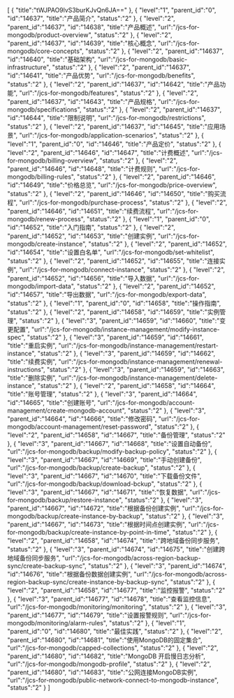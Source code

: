 [
	{
		"title":"tWJPAO9lvS3burKJvQn6JA=="
	},
	{
		"level":"1",
		"parent_id":"0",
		"id":"14637",
		"title":"产品简介",
		"status":"2"
	},
	{
		"level":"2",
		"parent_id":"14637",
		"id":"14638",
		"title":"产品概述",
		"url":"/jcs-for-mongodb/product-overview",
		"status":"2"
	},
	{
		"level":"2",
		"parent_id":"14637",
		"id":"14639",
		"title":"核心概念",
		"url":"/jcs-for-mongodb/core-concepts",
		"status":"2"
	},
	{
		"level":"2",
		"parent_id":"14637",
		"id":"14640",
		"title":"基础架构",
		"url":"/jcs-for-mongodb/basic-infrastructure",
		"status":"2"
	},
	{
		"level":"2",
		"parent_id":"14637",
		"id":"14641",
		"title":"产品优势",
		"url":"/jcs-for-mongodb/benefits",
		"status":"2"
	},
	{
		"level":"2",
		"parent_id":"14637",
		"id":"14642",
		"title":"产品功能",
		"url":"/jcs-for-mongodb/features",
		"status":"2"
	},
	{
		"level":"2",
		"parent_id":"14637",
		"id":"14643",
		"title":"产品规格",
		"url":"/jcs-for-mongodb/specifications",
		"status":"2"
	},
	{
		"level":"2",
		"parent_id":"14637",
		"id":"14644",
		"title":"限制说明",
		"url":"/jcs-for-mongodb/restrictions",
		"status":"2"
	},
	{
		"level":"2",
		"parent_id":"14637",
		"id":"14645",
		"title":"应用场景",
		"url":"/jcs-for-mongodb/application-scenarios",
		"status":"2"
	},
	{
		"level":"1",
		"parent_id":"0",
		"id":"14646",
		"title":"产品定价",
		"status":"2"
	},
	{
		"level":"2",
		"parent_id":"14646",
		"id":"14647",
		"title":"计费概述",
		"url":"/jcs-for-mongodb/billing-overview",
		"status":"2"
	},
	{
		"level":"2",
		"parent_id":"14646",
		"id":"14648",
		"title":"计费规则",
		"url":"/jcs-for-mongodb/billing-rules",
		"status":"2"
	},
	{
		"level":"2",
		"parent_id":"14646",
		"id":"14649",
		"title":"价格总览",
		"url":"/jcs-for-mongodb/price-overview",
		"status":"2"
	},
	{
		"level":"2",
		"parent_id":"14646",
		"id":"14650",
		"title":"购买流程",
		"url":"/jcs-for-mongodb/purchase-process",
		"status":"2"
	},
	{
		"level":"2",
		"parent_id":"14646",
		"id":"14651",
		"title":"续费流程",
		"url":"/jcs-for-mongodb/renew-process",
		"status":"2"
	},
	{
		"level":"1",
		"parent_id":"0",
		"id":"14652",
		"title":"入门指南",
		"status":"2"
	},
	{
		"level":"2",
		"parent_id":"14652",
		"id":"14653",
		"title":"创建实例",
		"url":"/jcs-for-mongodb/create-instance",
		"status":"2"
	},
	{
		"level":"2",
		"parent_id":"14652",
		"id":"14654",
		"title":"设置白名单",
		"url":"/jcs-for-mongodb/set-whitelist",
		"status":"2"
	},
	{
		"level":"2",
		"parent_id":"14652",
		"id":"14655",
		"title":"连接实例",
		"url":"/jcs-for-mongodb/connect-instance",
		"status":"2"
	},
	{
		"level":"2",
		"parent_id":"14652",
		"id":"14656",
		"title":"导入数据",
		"url":"/jcs-for-mongodb/import-data",
		"status":"2"
	},
	{
		"level":"2",
		"parent_id":"14652",
		"id":"14657",
		"title":"导出数据",
		"url":"/jcs-for-mongodb/export-data",
		"status":"2"
	},
	{
		"level":"1",
		"parent_id":"0",
		"id":"14658",
		"title":"操作指南",
		"status":"2"
	},
	{
		"level":"2",
		"parent_id":"14658",
		"id":"14659",
		"title":"实例管理",
		"status":"2"
	},
	{
		"level":"3",
		"parent_id":"14659",
		"id":"14660",
		"title":"变更配置",
		"url":"/jcs-for-mongodb/instance-management/modify-instance-spec",
		"status":"2"
	},
	{
		"level":"3",
		"parent_id":"14659",
		"id":"14661",
		"title":"重启实例",
		"url":"/jcs-for-mongodb/instance-management/restart-instance",
		"status":"2"
	},
	{
		"level":"3",
		"parent_id":"14659",
		"id":"14662",
		"title":"续费实例",
		"url":"/jcs-for-mongodb/instance-management/renewal-instructions",
		"status":"2"
	},
	{
		"level":"3",
		"parent_id":"14659",
		"id":"14663",
		"title":"删除实例",
		"url":"/jcs-for-mongodb/instance-management/delete-instance",
		"status":"2"
	},
	{
		"level":"2",
		"parent_id":"14658",
		"id":"14664",
		"title":"账号管理",
		"status":"2"
	},
	{
		"level":"3",
		"parent_id":"14664",
		"id":"14665",
		"title":"创建账号",
		"url":"/jcs-for-mongodb/account-management/create-mongodb-account",
		"status":"2"
	},
	{
		"level":"3",
		"parent_id":"14664",
		"id":"14666",
		"title":"修改密码",
		"url":"/jcs-for-mongodb/account-management/reset-password",
		"status":"2"
	},
	{
		"level":"2",
		"parent_id":"14658",
		"id":"14667",
		"title":"备份管理",
		"status":"2"
	},
	{
		"level":"3",
		"parent_id":"14667",
		"id":"14668",
		"title":"设置自动备份",
		"url":"/jcs-for-mongodb/backup/modify-backup-policy",
		"status":"2"
	},
	{
		"level":"3",
		"parent_id":"14667",
		"id":"14669",
		"title":"手动创建备份",
		"url":"/jcs-for-mongodb/backup/create-backup",
		"status":"2"
	},
	{
		"level":"3",
		"parent_id":"14667",
		"id":"14670",
		"title":"下载备份文件",
		"url":"/jcs-for-mongodb/backup/download-bckup",
		"status":"2"
	},
	{
		"level":"3",
		"parent_id":"14667",
		"id":"14671",
		"title":"恢复数据",
		"url":"/jcs-for-mongodb/backup/restore-instance",
		"status":"2"
	},
	{
		"level":"3",
		"parent_id":"14667",
		"id":"14672",
		"title":"根据备份创建实例",
		"url":"/jcs-for-mongodb/backup/create-instance-by-backup",
		"status":"2"
	},
	{
		"level":"3",
		"parent_id":"14667",
		"id":"14673",
		"title":"根据时间点创建实例",
		"url":"/jcs-for-mongodb/backup/create-instance-by-point-in-time",
		"status":"2"
	},
	{
		"level":"2",
		"parent_id":"14658",
		"id":"14674",
		"title":"跨地域备份同步服务",
		"status":"2"
	},
	{
		"level":"3",
		"parent_id":"14674",
		"id":"14675",
		"title":"创建跨地域备份同步服务",
		"url":"/jcs-for-mongodb/across-region-backup-sync/create-backup-sync",
		"status":"2"
	},
	{
		"level":"3",
		"parent_id":"14674",
		"id":"14676",
		"title":"根据备份数据创建实例",
		"url":"/jcs-for-mongodb/across-region-backup-sync/create-instance-by-backup-sync",
		"status":"2"
	},
	{
		"level":"2",
		"parent_id":"14658",
		"id":"14677",
		"title":"监控报警",
		"status":"2"
	},
	{
		"level":"3",
		"parent_id":"14677",
		"id":"14678",
		"title":"查看监控信息",
		"url":"/jcs-for-mongodb/monitoring/monitoring",
		"status":"2"
	},
	{
		"level":"3",
		"parent_id":"14677",
		"id":"14679",
		"title":"设置报警规则",
		"url":"/jcs-for-mongodb/monitoring/alarm-rules",
		"status":"2"
	},
	{
		"level":"1",
		"parent_id":"0",
		"id":"14680",
		"title":"最佳实践",
		"status":"2"
	},
	{
		"level":"2",
		"parent_id":"14680",
		"id":"14681",
		"title":"使用MongoDB的固定集合",
		"url":"/jcs-for-mongodb/capped-collections",
		"status":"2"
	},
	{
		"level":"2",
		"parent_id":"14680",
		"id":"14682",
		"title":"MongoDB 开启慢日志分析",
		"url":"/jcs-for-mongodb/mongodb-profile",
		"status":"2"
	},
	{
		"level":"2",
		"parent_id":"14680",
		"id":"14683",
		"title":"公网连接MongoDB实例",
		"url":"/jcs-for-mongodb/public-network-connect-to-mongodb-instance",
		"status":"2"
	}
]